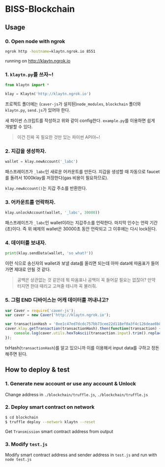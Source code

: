 # BISS-Blockchain

## Usage

### 0. Open node with ngrok
```bash
ngrok http -hostname=klaytn.ngrok.io 8551
```

running on http://klaytn.ngrok.io

### 1. `klaytn.py`를 쓰자~!
```python
from klaytn import *

klay = Klaytn('http://klaytn.ngrok.io')
```

프로젝트 폴더에는 (`caver-js`가 설치된)`node_modules`, `blockchain` 폴더와 `klaytn.py`, `send.js`가 있어야 한다.
 
새 파이썬 스크립트를 작성하고 위와 같이 config한다. `example.py`를 이용하면 쉽게 개발할 수 있다.

> 이건 진짜 꼭 필요한 것만 있는 파이썬 API야~!

### 2. 지갑을 생성하자.
```python
wallet = klay.newAccount('_labc')
```
패스프레이즈가 `_labc`인 새로운 어카운트를 만든다. 지갑을 생성할 때 자동으로 faucet를 돌려서 1000klay를 저장한다(gas 비용이 필요하므로).

`klay.newAccount()`는 지갑 주소를 반환한다.

### 3. 어카운트를 언락하자.
```python
klay.unlockAccount(wallet, '_labc', 30000))
```

패스프레이즈가 `_labc`인 wallet이라는 지갑주소를 언락한다. 마지막 인수는 언락 기간(초)이다. 즉 위 예제의 wallet은 30000초 동안 언락되고 그 이후에는 다시 lock된다.

### 4. 데이터를 보내자.
```python
print(klay.sendData(wallet, 'so what?'))
```

이런 식으로 송신자의 wallet과 보낼 data를 올리면 되는데 아마 data에 따옴표가 들어가면 제대로 안될 것 같다. 

> 공백은 상관없는 것 같은데 뭐 따옴표나 공백이 꼭 들어갈 필요는 없잖아? 만약 터지면 한대 때리고 고쳐줄 테니까 꼭 불러줘.

### 5. 그럼 END 디바이스는 어캐 데이터를 꺼내냐고?

```js
var Caver = require('caver-js');
var caver = new Caver('http://klaytn.ngrok.io');

var transactionHash = '0xe1c47ed7dcdc757bb73cee22d118ef0a3f4c126deae8b88b811a71d76f0704ba';
caver.klay.getTransaction(transactionHash).then(function(transaction) {
    console.log(caver.utils.hexToAscii(transaction.input).trim().replace('6FÐ!', ''));
});
```

txHash(`transactionHash`)를 알고 있으니까 이를 이용해서 input data를 구하고 정돈해주면 된다.

## How to deploy & test

### 1. Generate new account or use any account & Unlock
Change address in `./blockchain/truffle.js`, `./blockchain/truffle.js`

### 2. Deploy smart contract on network

```bash
$ cd blockchain
$ truffle deploy --network klaytn --reset
```

Get `Transmission` smart contract address from output

### 3. Modify `test.js`
Modify smart contract address and sender address in `test.js` and run with `node test.js`
